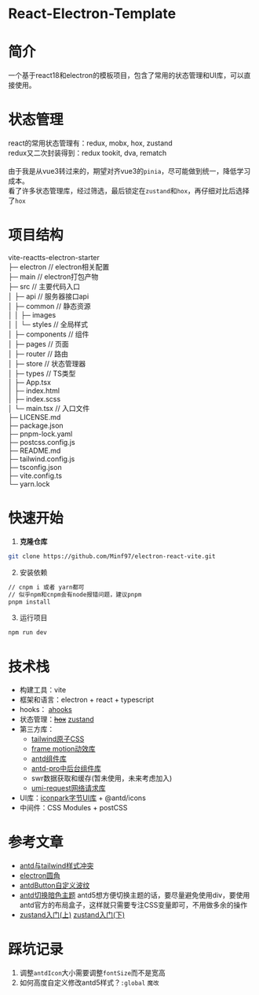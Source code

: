 # React-Electron-Template

# 简介

一个基于react18和electron的模板项目，包含了常用的状态管理和UI库，可以直接使用。

# 状态管理

react的常用状态管理有：redux, mobx, hox, zustand <br/>
redux又二次封装得到：redux tookit, dva, rematch <br/>
<br/>
由于我是从vue3转过来的，期望对齐vue3的`pinia`，尽可能做到统一，降低学习成本。<br/>
看了许多状态管理库，经过筛选，最后锁定在`zustand`和`hox`，再仔细对比后选择了`hox`

# 项目结构
vite-reactts-electron-starter  
├─ electron    //          electron相关配置<br/>
├─ main                 // electron打包产物<br/>
├─ src                         // 主要代码入口<br/>
│  ├─ api                 // 服务器接口api<br/>
│  ├─ common                    // 静态资源<br/>
│  │  ├─ images  
│  │  └─ styles                // 全局样式<br/>
│  ├─ components                 // 组件<br/>
│  ├─ pages                     // 页面    <br/>
│  ├─ router                  // 路由<br/>
│  ├─ store                   // 状态管理器<br/>
│  ├─ types                  // TS类型  <br/>
│  ├─ App.tsx                 
│  ├─ index.html               
│  ├─ index.scss               
│  └─ main.tsx               // 入口文件  
├─ LICENSE.md                  
├─ package.json                
├─ pnpm-lock.yaml              
├─ postcss.config.js           
├─ README.md                   
├─ tailwind.config.js          
├─ tsconfig.json               
├─ vite.config.ts              
└─ yarn.lock                   

# 快速开始
1. **克隆仓库**
```bash
git clone https://github.com/Minf97/electron-react-vite.git
```
2. 安装依赖
```bash
// cnpm i 或者 yarn都可
// 似乎npm和cnpm会有node报错问题，建议pnpm
pnpm install
```
3. 运行项目
```bash
npm run dev
```


# 技术栈

- 构建工具：vite
- 框架和语言：electron + react + typescript
- hooks： [ahooks](https://ahooks.js.org/zh-CN/)
- 状态管理：~~[hox](https://hox.js.org/zh/guide/quick-start)~~ [zustand](https://docs.pmnd.rs/zustand/getting-started/introduction)
- 第三方库：
  - [tailwind原子CSS](https://tailwindcss.com/)
  - [frame motion动效库](https://www.framer.com/motion/)
  - [antd组件库](https://ant-design.antgroup.com/index-cn)
  - [antd-pro中后台组件库](https://procomponents.ant.design/)
  - swr数据获取和缓存(暂未使用，未来考虑加入)
  - [umi-request网络请求库](https://github.com/umijs/umi-request/blob/master/README_zh-CN.md)
- UI库：[iconpark字节UI库](https://bytedance.larkoffice.com/wiki/wikcnrOVHCJQ4V3a7mDvmLjrePf) + @antd/icons
- 中间件：CSS Modules + postCSS

# 参考文章

- [antd与tailwind样式冲突](https://kong.vision/react/antd%E4%B8%8Etailwindcss%E6%A0%B7%E5%BC%8F%E5%86%B2%E7%AA%81/)
- [electron圆角](https://www.jianshu.com/p/c4bb54f4962c)
- [antdButton自定义波纹](https://ant-design.antgroup.com/components/config-provider-cn#config-provider-demo-wave)
- [antd切换暗色主题](https://ant-design.antgroup.com/docs/react/customize-theme-cn#%E4%BF%AE%E6%94%B9%E4%B8%BB%E9%A2%98%E5%8F%98%E9%87%8F) antd5想方便切换主题的话，要尽量避免使用div，要使用antd官方的布局盒子，这样就只需要专注CSS变量即可，不用做多余的操作
- [zustand入门(上)](https://juejin.cn/post/7177216308843380797?searchId=202401101048001D1890ABA4F37EF88767)  [zustand入门(下)](https://juejin.cn/post/7182462103297458236?searchId=202401101048001D1890ABA4F37EF88767)

# 踩坑记录
1. 调整`antdIcon`大小需要调整`fontSize`而不是宽高
2. 如何高度自定义修改antd5样式？`:global` `魔改`